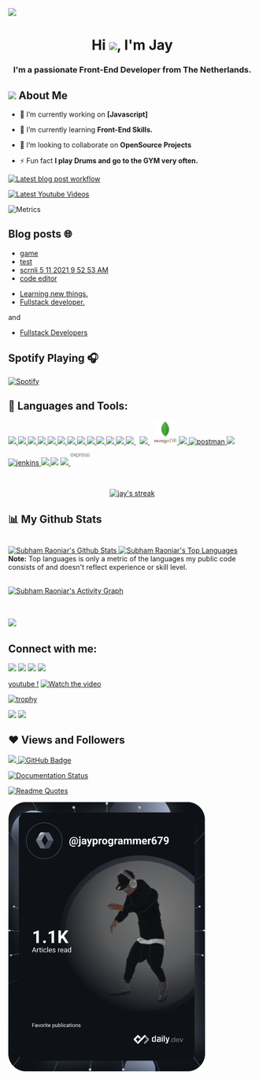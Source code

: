 <img src="https://user-images.githubusercontent.com/60737035/121957322-89f5ab80-cd62-11eb-8a0c-24d08d00cf9b.gif">

<h1 align="center">Hi <img src="https://raw.githubusercontent.com/MartinHeinz/MartinHeinz/master/wave.gif" width="30px">, I'm Jay</h1>
<h3 align="center">I'm a passionate Front-End Developer from The Netherlands.</h3>


##    <img src="https://img.icons8.com/color/48/000000/designer-skin-type-5.png"/>        About Me

- 🔭 I’m currently working on **[Javascript]**

- 🌱 I’m currently learning **Front-End Skills.**

- 👯 I’m looking to collaborate on **OpenSource Projects**







- ⚡ Fun fact **I play Drums and go to the GYM very often.**

[![Latest blog post workflow](https://github.com/jaymicrocode/jaymicrocode/actions/workflows/main.yml/badge.svg)](https://github.com/jaymicrocode/jaymicrocode/actions/workflows/main.yml)

[![Latest Youtube Videos](https://github.com/jaymicrocode/jaymicrocode/actions/workflows/youtube.yml/badge.svg)](https://github.com/jaymicrocode/jaymicrocode/actions/workflows/youtube.yml)



![Metrics](https://metrics.lecoq.io/jaymicrocode)


## Blog posts 🌐  
<!-- BLOG-POST-LIST:START -->
- [game](https://www.youtube.com/watch?v=WLFwXlPM-AU)
- [test](https://www.youtube.com/watch?v=_Yeg0GFl8Bg)
- [scrnli 5 11 2021 9 52 53 AM](https://www.youtube.com/watch?v=eQNDXcu4Lng)
- [code editor](https://www.youtube.com/watch?v=DvGvesg4xZ0)
<!-- BLOG-POST-LIST:END -->
[youtube]:https://www.youtube.com/channel/UCQVIOybTTMII4ICJey1WSVw
<!-- MEDIUM:START -->
- [Learning new things.](https://jaycode128.medium.com/learning-new-things-c7368f0d57d7?source=rss-7cafc72efed------2)
- [Fullstack developer.](https://jaycode128.medium.com/fullstack-developer-ccefcc62dd4?source=rss-7cafc72efed------2)
<!-- MEDIUM:END --> and <!-- DEVTO:START -->
- [Fullstack Developers](https://dev.to/jaymicrocode/fullstack-developers-4df7)
<!-- DEVTO:END -->

## Spotify Playing  🎧

<!--YOUTUBE:START-->
<!-- YOUTUBE:END-->

[![Spotify](https://spotify-github-readme.vercel.app/api/spotify)](https://open.spotify.com/collection/tracks)



<!--START_SECTION:waka-->
<!--END_SECTION:waka-->



## 🚀 Languages and Tools:

<p align="left"> 
    <a href="https://www.java.com" target="_blank"> <img src="https://img.icons8.com/color/48/000000/java-coffee-cup-logo.png"/> </a>
    <a href="https://reactjs.org/" target="_blank"> <img src="https://img.icons8.com/color/48/000000/react-native.png"/> </a>
    <a href="https://spring.io/projects/spring-boot" target="_blank"> <img src="https://img.icons8.com/color/48/000000/spring-logo.png"/> </a> 
    <a href="https://developer.mozilla.org/en-US/docs/Web/JavaScript" target="_blank"> <img src="https://img.icons8.com/color/48/000000/javascript.png"/> </a> 
    <a href="https://www.w3.org/html/" target="_blank"> <img src="https://img.icons8.com/color/48/000000/html-5.png"/> </a> 
    <a href="https://www.w3schools.com/css/" target="_blank"> <img src="https://img.icons8.com/color/48/000000/css3.png"/> </a> 
    <a href="https://getbootstrap.com" target="_blank"> <img src="https://img.icons8.com/color/48/000000/bootstrap.png"/> </a> 
     <a href="https://getbootstrap.com" target="_blank"> <img src="https://img.icons8.com/color/48/000000/sass.png"/>
       <a href="https://getbootstrap.com" target="_blank"> <img src="https://img.icons8.com/color/48/000000/php.png"/>
          <a href="https://getbootstrap.com" target="_blank"> <img src="https://img.icons8.com/color/48/000000/typescript.png"/> 
               <a href="https://getbootstrap.com" target="_blank"> <img src="https://img.icons8.com/fluent/48/000000/selenium-test-automation.png"/>
     <a href="https://www.python.org" target="_blank"> <img src="https://img.icons8.com/color/48/000000/python.png"/> </a> 
    <a style="padding-right:8px;" href="https://nodejs.org" target="_blank"> <img src="https://img.icons8.com/color/48/000000/nodejs.png"/> </a> 
    <a style="padding-right:8px;" href="https://www.mysql.com/" target="_blank"> <img src="https://img.icons8.com/fluent/50/000000/mysql-logo.png"/> </a>
    <a href="https://www.mongodb.com/" target="_blank"> <img src="https://raw.githubusercontent.com/devicons/devicon/master/icons/mongodb/mongodb-original-wordmark.svg" alt="mongodb" width="48" height="48"/> </a> 
    <a href="https://firebase.google.com/" target="_blank"> <img src="https://img.icons8.com/color/48/000000/firebase.png"/> </a> 
    <a href="https://postman.com" target="_blank"> <img src="https://www.vectorlogo.zone/logos/getpostman/getpostman-icon.svg" alt="postman" width="45" height="45"/> </a>   
    <a href="https://git-scm.com/" target="_blank"> <img src="https://img.icons8.com/color/48/000000/git.png"/> </a> 
    <a href="https://www.jenkins.io" target="_blank"> <img src="https://www.vectorlogo.zone/logos/jenkins/jenkins-icon.svg" alt="jenkins" width="48" height="48"/> </a> 
                    <a href="https://getbootstrap.com" target="_blank"> <img src="https://img.icons8.com/dusk/64/000000/webpack.png"/>
         <a href="https://git-scm.com/" target="_blank"> <img src="https://img.icons8.com/fluent/48/000000/visual-studio-code-2019.png"/></a> 
    <a href="https://redux.js.org" target="_blank"> <img src="https://img.icons8.com/color/48/000000/redux.png"/> </a>
    <a href="https://expressjs.com" target="_blank"> <img src="https://raw.githubusercontent.com/devicons/devicon/master/icons/express/express-original-wordmark.svg" alt="express" width="40" height="40"/> </a>
</p>

<!-- [![React Badge](https://img.shields.io/badge/-React-61DBFB?style=for-the-badge&labelColor=black&logo=react&logoColor=61DBFB)](#)  [![Javascript Badge](https://img.shields.io/badge/-Javascript-F0DB4F?style=for-the-badge&labelColor=black&logo=javascript&logoColor=F0DB4F)](#) [![Typescript Badge](https://img.shields.io/badge/-Typescript-007acc?style=for-the-badge&labelColor=black&logo=typescript&logoColor=007acc)](#) [![Nodejs Badge](https://img.shields.io/badge/-Nodejs-3C873A?style=for-the-badge&labelColor=black&logo=node.js&logoColor=3C873A)](#) [![GraphQL Badge](https://img.shields.io/badge/-GraphQl-e535ab?style=for-the-badge&labelColor=black&logo=node.js&logoColor=e535ab)](#) -->
<br/>

<p align="center">
    <a href="https://github.com/jaymicrocode/github-readme-streak-stats">
        <img title="🔥 Get streak stats for your profile at git.io/streak-stats" alt="jay's streak" src="https://github-readme-streak-stats.herokuapp.com/?user=jaymicrocode&theme=black-ice&hide_border=true&stroke=0000&background=060A0CD0"/>
    </a>
</p>

## 📊 My Github Stats

  <br/>
    <a href="https://github.com/jaymicrocode/github-readme-stats"><img alt="Subham Raoniar's Github Stats" src="https://github-readme-stats.vercel.app/api?username=jaymicrocode&show_icons=true&count_private=true&theme=react&hide_border=true&bg_color=0D1117" />
    </a>
  <a href="https://github.com/SubhamRaoniar28/github-readme-stats"><img alt="Subham Raoniar's Top Languages" src="https://github-readme-stats.vercel.app/api/top-langs/?username=jaymicrocode&langs_count=8&count_private=true&layout=compact&theme=react&hide_border=true&bg_color=0D1117" /></a>
  <br/>
  <b>Note:</b> Top languages is only a metric of the languages my public code consists of and doesn't reflect experience or skill level.


<br/>
<br/>

<a href="https://github.com/SubhamRaoniar28/github-readme-activity-graph"><img alt="Subham Raoniar's Activity Graph" src="https://activity-graph.herokuapp.com/graph?username=jaymicrocode&bg_color=0D1117&color=5BCDEC&line=5BCDEC&point=FFFFFF&hide_border=true" /></a>

<br/>
<br/>

<img src="https://user-images.githubusercontent.com/60737035/121833937-c9be8380-cccd-11eb-8d82-76a80ca114f7.png"> 

## Connect with me:
<p align="left">

<a href = "https://www.linkedin.com/in/jay-micro-365a0a1a1/"><img src="https://img.icons8.com/fluent/48/000000/linkedin.png"/></a>
<a href = "https://twitter.com/jay82600435"><img src="https://img.icons8.com/fluent/48/000000/twitter.png"/></a>
<a href = "https://www.instagram.com/jaycodepro/"><img src="https://img.icons8.com/fluent/48/000000/instagram-new.png"/></a>
<a href = "https://www.youtube.com/channel/UCQVIOybTTMII4ICJey1WSVw"><img src="https://img.icons8.com/color/48/000000/youtube-play.png"/></a>

</p>

<a href="https://www.youtube.com/channel/UCQVIOybTTMII4ICJey1WSVw">youtube !</a>
[![Watch the video](https://i.imgur.com/vKb2F1B.png)](https://youtu.be/vt5fpE0bzSY)


[![trophy](https://github-profile-trophy.vercel.app/?username=jaymicrocode&theme=black-ice&hide_border=true&stroke=0000&background=060A0CD0)](https://github.com/ryo-ma/github-profile-trophy)



 



  <img src="https://user-images.githubusercontent.com/60737035/121804350-2e360000-cc46-11eb-9fa8-7495a90a9466.gif">  
                                                                                                         <img src="https://user-images.githubusercontent.com/60737035/121804031-97b50f00-cc44-11eb-8fc9-3b92711e50c6.gif">  
                                                                                                         
## ❤ Views and Followers
<a href="https://github.com/Meghna-DAS/github-profile-views-counter">
    <img src="https://komarev.com/ghpvc/?username=jaymicrocode">
</a>
<a href="https://github.com/jaymicrocode?tab=followers"><img src="https://img.shields.io/github/followers/jaymicrocode?label=Followers&style=social" alt="GitHub Badge"></a>


[![Documentation Status](https://readthedocs.org/projects/ansicolortags/badge/?version=latest)](http://ansicolortags.readthedocs.io/?badge=latest)


[![Readme Quotes](https://quotes-github-readme.vercel.app/api?type=horizontal)](https://github.com/jaymicrocode/github-readme-quotes)
                   
             
  <a href="https://app.daily.dev/DailyDevTips"><img src="https://github.com/jaymicrocode/jaymicrocode/blob/master/devcard.svg" width="400" alt="jaymicrocode's Dev Card"/></a>                 
               

